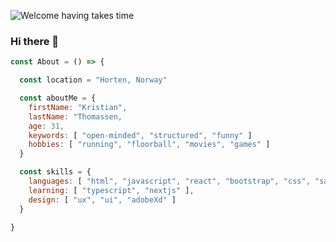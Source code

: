 ![Welcome having takes time](https://user-images.githubusercontent.com/79108090/206920634-992c92bb-4224-49f5-8bc2-4c6f107dfac6.png)

### Hi there 👋

```js
const About = () => {

  const location = "Horten, Norway"

  const aboutMe = {
    firstName: "Kristian",
    lastName: "Thomassen,
    age: 31,
    keywords: [ "open-minded", "structured", "funny" ]
    hobbies: [ "running", "floorball", "movies", "games" ]
  }

  const skills = {
    languages: [ "html", "javascript", "react", "bootstrap", "css", "sass"],
    learning: [ "typescript", "nextjs" ],
    design: [ "ux", "ui", "adobeXd" ] 
  }

}
```

